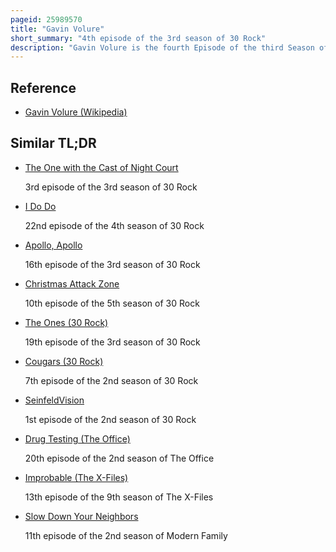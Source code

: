 ```yaml
---
pageid: 25989570
title: "Gavin Volure"
short_summary: "4th episode of the 3rd season of 30 Rock"
description: "Gavin Volure is the fourth Episode of the third Season of the american Television Comedy Series 30 Rock and the 40th overall Episode of the Series. It was written by co-executive Producer John Riggi and directed by Gail Mancuso. The Episode first aired on november 20 2008 on Nbc in the united States. Guest stars in this Episode include John Mcenroe, Steve Martin, and Bobb' E J. Thompson."
---
```


## Reference

- [Gavin Volure (Wikipedia)](https://en.wikipedia.org/?curid=25989570)

## Similar TL;DR

- [The One with the Cast of Night Court](/tldr/en/the-one-with-the-cast-of-night-court)

  3rd episode of the 3rd season of 30 Rock

- [I Do Do](/tldr/en/i-do-do)

  22nd episode of the 4th season of 30 Rock

- [Apollo, Apollo](/tldr/en/apollo-apollo)

  16th episode of the 3rd season of 30 Rock

- [Christmas Attack Zone](/tldr/en/christmas-attack-zone)

  10th episode of the 5th season of 30 Rock

- [The Ones (30 Rock)](/tldr/en/the-ones-30-rock)

  19th episode of the 3rd season of 30 Rock

- [Cougars (30 Rock)](/tldr/en/cougars-30-rock)

  7th episode of the 2nd season of 30 Rock

- [SeinfeldVision](/tldr/en/seinfeldvision)

  1st episode of the 2nd season of 30 Rock

- [Drug Testing (The Office)](/tldr/en/drug-testing-the-office)

  20th episode of the 2nd season of The Office

- [Improbable (The X-Files)](/tldr/en/improbable-the-x-files)

  13th episode of the 9th season of The X-Files

- [Slow Down Your Neighbors](/tldr/en/slow-down-your-neighbors)

  11th episode of the 2nd season of Modern Family

